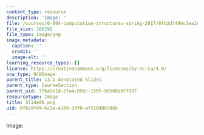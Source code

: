 ```yaml
---
content_type: resource
description: 'Image: '
file: /courses/6-004-computation-structures-spring-2017/6fb2df496c2ea1693df0af51048b3d6b_Slide06.png
file_size: 166292
file_type: image/png
image_metadata:
  caption: ''
  credit: ''
  image-alt: ''
learning_resource_types: []
license: https://creativecommons.org/licenses/by-nc-sa/4.0/
ocw_type: OCWImage
parent_title: 13.1 Annotated Slides
parent_type: CourseSection
parent_uid: 7fba5e1d-2fa4-056c-150f-90508b97f937
resourcetype: Image
title: Slide06.png
uid: 6fb2df49-6c2e-a169-3df0-af51048b3d6b
---
```

Image: 